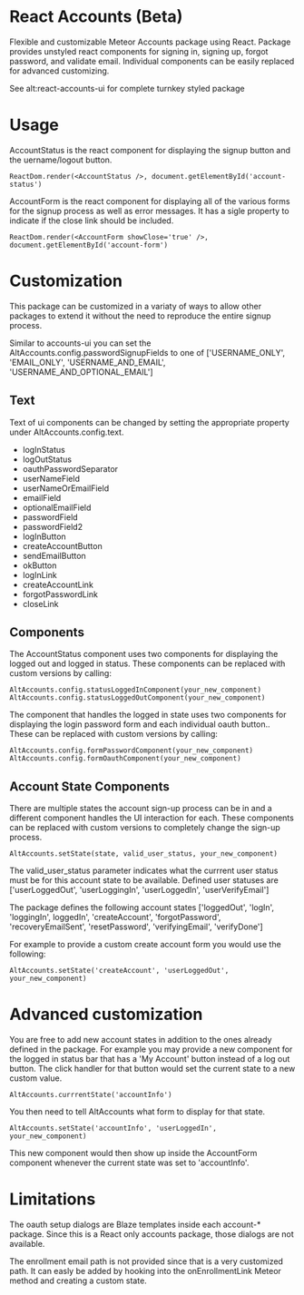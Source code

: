 
# React Accounts (Beta)

Flexible and customizable Meteor Accounts package using React.  Package provides unstyled react components for signing in, signing up, forgot password, and validate email.  Individual components can be easily replaced for advanced customizing.

See alt:react-accounts-ui for complete turnkey styled package

# Usage

AccountStatus is the react component for displaying the signup button and the uername/logout button.

```
ReactDom.render(<AccountStatus />, document.getElementById('account-status')
```

AccountForm is the react component for displaying all of the various forms for the signup process as well as error messages.  It has a sigle property to indicate if the close link should be included.

```
ReactDom.render(<AccountForm showClose='true' />, document.getElementById('account-form')
```

# Customization

This package can be customized in a variaty of ways to allow other packages to extend it without the need to reproduce the entire signup process.

Similar to accounts-ui you can set the AltAccounts.config.passwordSignupFields to one of ['USERNAME_ONLY', 'EMAIL_ONLY', 'USERNAME_AND_EMAIL', 'USERNAME_AND_OPTIONAL_EMAIL']

## Text

Text of ui components can be changed by setting the appropriate property under AltAccounts.config.text.

* logInStatus
* logOutStatus
* oauthPasswordSeparator
* userNameField
* userNameOrEmailField
* emailField
* optionalEmailField
* passwordField
* passwordField2
* logInButton
* createAccountButton
* sendEmailButton
* okButton
* logInLink
* createAccountLink
* forgotPasswordLink
* closeLink

## Components

The AccountStatus component uses two components for displaying the logged out and logged in status.  These components can be replaced with custom versions by calling:

```
AltAccounts.config.statusLoggedInComponent(your_new_component)
AltAccounts.config.statusLoggedOutComponent(your_new_component)
```

The component that handles the logged in state uses two components for displaying the login password form and each individual oauth button..  These can be replaced with custom versions by calling:


```
AltAccounts.config.formPasswordComponent(your_new_component)
AltAccounts.config.formOauthComponent(your_new_component)
```

## Account State Components

There are multiple states the account sign-up process can be in and a different component handles the UI interaction for each.  These components can be replaced with custom versions to completely change the sign-up process.

```
AltAccounts.setState(state, valid_user_status, your_new_component)
```

The valid_user_status parameter indicates what the currrent user status must be for this account state to be available.  Defined user statuses are ['userLoggedOut', 'userLoggingIn', 'userLoggedIn', 'userVerifyEmail']

The package defines the following account states ['loggedOut', 'logIn', 'loggingIn', loggedIn', 'createAccount', 'forgotPassword', 'recoveryEmailSent', 'resetPassword', 'verifyingEmail', 'verifyDone']

For example to provide a custom create account form you would use the following:

```
AltAccounts.setState('createAccount', 'userLoggedOut', your_new_component)
```

# Advanced customization

You are free to add new account states in addition to the ones already defined in the package.  For example you may provide a new component for the logged in status bar that has a 'My Account' button instead of a log out button.  The click handler for that button would set the current state to a new custom value.

```
AltAccounts.currrentState('accountInfo')
```

You then need to tell AltAccounts what form to display for that state.

```
AltAccounts.setState('accountInfo', 'userLoggedIn', your_new_component)
```

This new component would then show up inside the AccountForm component whenever the current state was set to 'accountInfo'.

# Limitations

The oauth setup dialogs are Blaze templates inside each account-* package.  Since this is a React only accounts package, those dialogs are not available.

The enrollment email path is not provided since that is a very customized path.  It can easly be added by hooking into the onEnrollmentLink Meteor method and creating a custom state.

